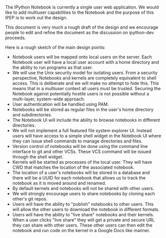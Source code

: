 The IPython Notebook is currently a single user web application.  We would like to add multiuser capabilities to the Notebook and the purpose of this IPEP is to work out the design.

This document is very much a rough draft of the design and we encourage people to edit and refine the document as the discussion on ipython-dev proceeds.

Here is a rough sketch of the main design points:

* Notebook users will be mapped onto local users on the server. Each Notebook user will have a local user account with a home directory and the ability to run programs as that user.
* We will use the Unix security model for isolating users. From a security perspective, Notebooks and kernels are completely equivalent to shell access.  This is deliberate and we will make no attempt to hide this. This means that in a multiuser context all users must be trusted. Securing the Notebook against potentially hostile users is not possible without a multi-layer, system-wide approach.
* User authentication will be handled using PAM.
* Notebooks will be stored as regular files in the user's home directory and subdirectories.
* The Notebook UI will include the ability to browse notebooks in different directories.
* We will not implement a full featured file system explorer UI. Instead users will have access to a simple shell widget in the Notebook UI where they can issue shell commands to manage directories and files.
* Version control of notebooks will be done using the command line interface to git and other VCSs. These VCS command will be issued through the shell widget.
* Kernels will be started as processes of the local user. They will have CWD that matches the location of the associated notebook.
* The location of a user's notebooks will be stored in a database and there will be a UUID for each notebook that allows us to track the notebook as it is moved around and renamed.
* By default kernels and notebooks will not be shared with other users.
* We will strongly encourage users to share notebooks by cloning each other's git repos.
* Users will have the ability to "publish" notebooks to other users. This will allow the other users to download the notebook in different formats.
* Users will have the ability to "live share" notebooks and their kernels. When a user clicks "live share" they will get a private and secure URL they can share with other users. These other users can then edit the notebook and run code on the kernel in a Google Docs like manner.
